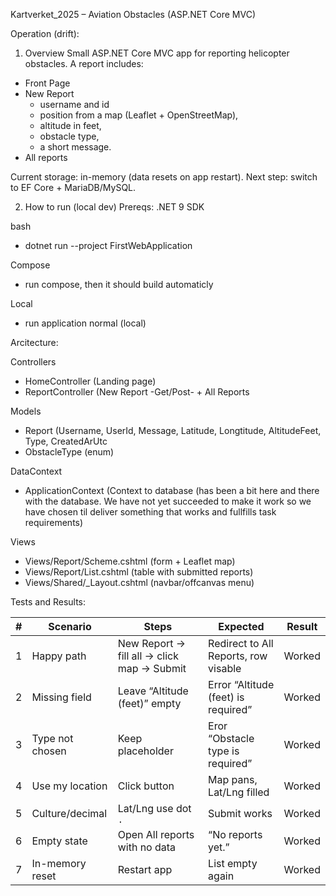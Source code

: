 Kartverket_2025 – Aviation Obstacles (ASP.NET Core MVC)

Operation (drift):

1) Overview
Small ASP.NET Core MVC app for reporting helicopter obstacles. A report includes:
- Front Page
- New Report
  - username and id
  - position from a map (Leaflet + OpenStreetMap),
  - altitude in feet,
  - obstacle type,
  - a short message.
- All reports


Current storage: in-memory (data resets on app restart). 
Next step: switch to EF Core + MariaDB/MySQL.


2) How to run (local dev)
Prereqs: .NET 9 SDK

bash
- dotnet run --project FirstWebApplication

Compose
- run compose, then it should build automaticly

Local
- run application normal (local)




Arcitecture:

Controllers
- HomeController (Landing page)
- ReportController (New Report -Get/Post- + All Reports

Models
- Report (Username, UserId, Message, Latitude, Longtitude, AltitudeFeet, Type, CreatedArUtc
- ObstacleType (enum)

DataContext
- ApplicationContext (Context to database (has been a bit here and there with the database. We have not yet succeeded to make it work so we have chosen til deliver something that works and fullfills task requirements)

Views
- Views/Report/Scheme.cshtml (form + Leaflet map)
- Views/Report/List.cshtml (table with submitted reports)
- Views/Shared/_Layout.cshtml (navbar/offcanvas menu)


Tests and Results:


| # | Scenario        | Steps                                            | Expected                                     | Result |
| - | --------------- | ------------------------------------------------ | -------------------------------------------- | ------ |
| 1 | Happy path      | New Report → fill all → click map → Submit       | Redirect to All Reports, row visable         | Worked |
| 2 | Missing field   | Leave “Altitude (feet)” empty                    | Error “Altitude (feet) is required”          | Worked |
| 3 | Type not chosen | Keep placeholder                                 | Eror “Obstacle type is required”             | Worked |
| 4 | Use my location | Click button                                     | Map pans, Lat/Lng filled                     | Worked |
| 5 | Culture/decimal | Lat/Lng use dot `.`                              | Submit works                                 | Worked |
| 6 | Empty state     | Open All reports with no data                    | “No reports yet.”                            | Worked |
| 7 | In-memory reset | Restart app                                      | List empty again                             | Worked |
